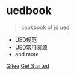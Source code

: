 <!-- ![logo](_media/icon.svg) -->

# uedbook

> cookbook of jd ued.

* UED规范
* UED常用资源
* and more

[Gitee](https://gitee.com/uwings/guidelines/)
[Get Started](README.md)

<!-- 背景图片 -->

<!-- ![](_media/bg.png) -->

<!-- 背景色 -->

<!-- ![color](#06f) -->